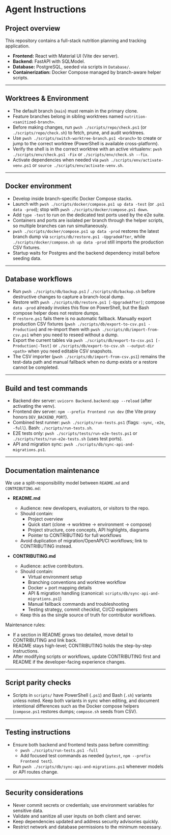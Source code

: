 # Agent Instructions

## Project overview
This repository contains a full-stack nutrition planning and tracking application.
- **Frontend:** React with Material UI (Vite dev server).
- **Backend:** FastAPI with SQLModel.
- **Database:** PostgreSQL, seeded via scripts in `Database/`.
- **Containerization:** Docker Compose managed by branch-aware helper scripts.

---

## Worktrees & Environment
- The default branch (`main`) must remain in the primary clone.
- Feature branches belong in sibling worktrees named `nutrition-<sanitized-branch>`.
- Before making changes, run `pwsh ./scripts/repo/check.ps1` (or `./scripts/repo/check.sh`) to fetch, prune, and audit worktrees.
- Use `pwsh ./scripts/switch-worktree-branch.ps1 <branch>` to create or jump to the correct worktree (PowerShell is available cross-platform).
- Verify the shell is in the correct worktree with an active virtualenv: `pwsh ./scripts/env/check.ps1 -Fix` or `./scripts/env/check.sh --fix`.
- Activate dependencies when needed via `pwsh ./scripts/env/activate-venv.ps1` or `source ./scripts/env/activate-venv.sh`.

---

## Docker environment
- Develop inside branch-specific Docker Compose stacks.
- Launch with `pwsh ./scripts/docker/compose.ps1 up data -test` (or `.ps1 data -prod`); stop with `pwsh ./scripts/docker/compose.ps1 down`.
- Add `type -test` to run on the dedicated test ports used by the e2e suite.
- Containers and ports are isolated per branch through the helper scripts, so multiple branches can run simultaneously.
- `pwsh ./scripts/docker/compose.ps1 up data -prod` restores the latest branch dump via `scripts/db/restore.ps1 -UpgradeAfter`, while `./scripts/docker/compose.sh up data -prod` still imports the production CSV fixtures.
- Startup waits for Postgres and the backend dependency install before seeding data.

---

## Database workflows
- Run `pwsh ./scripts/db/backup.ps1` / `./scripts/db/backup.sh` before destructive changes to capture a branch-local dump.
- Restore with `pwsh ./scripts/db/restore.ps1 [-UpgradeAfter]`; compose `data -prod` already invokes this flow on PowerShell, but the Bash compose helper does not restore dumps.
- If `restore.ps1` fails there is no automatic fallback. Manually export production CSV fixtures (`pwsh ./scripts/db/export-to-csv.ps1 -Production`) and re-import them with `pwsh ./scripts/db/import-from-csv.ps1` when you need to reseed without a dump.
- Export the current tables via `pwsh ./scripts/db/export-to-csv.ps1 [-Production|-Test]` or `./scripts/db/export-to-csv.sh --output-dir <path>` when you need editable CSV snapshots.
- The CSV importer (`pwsh ./scripts/db/import-from-csv.ps1`) remains the test-data path and manual fallback when no dump exists or a restore cannot be completed.

---

## Build and test commands
- Backend dev server: `uvicorn Backend.backend:app --reload` (after activating the venv).
- Frontend dev server: `npm --prefix Frontend run dev` (the Vite proxy honors `DEV_BACKEND_PORT`).
- Combined test runner: `pwsh ./scripts/run-tests.ps1` (flags: `-sync`, `-e2e`, `-full`). Bash: `./scripts/run-tests.sh`.
- E2E tests only: `pwsh ./scripts/tests/run-e2e-tests.ps1` or `./scripts/tests/run-e2e-tests.sh` (uses test ports).
- API and migration sync: `pwsh ./scripts/db/sync-api-and-migrations.ps1`.

---

## Documentation maintenance

We use a split-responsibility model between `README.md` and `CONTRIBUTING.md`:

- **README.md**
  - Audience: new developers, evaluators, or visitors to the repo.
  - Should contain:
    - Project overview
    - Quick start (clone → worktree → environment → compose)
    - Project structure, core concepts, API highlights, diagrams
    - Pointer to CONTRIBUTING for full workflows
  - Avoid duplication of migration/OpenAPI/CI workflows; link to CONTRIBUTING instead.

- **CONTRIBUTING.md**
  - Audience: active contributors.
  - Should contain:
    - Virtual environment setup
    - Branching conventions and worktree workflow
    - Docker + port mapping details
    - API & migration handling (canonical: `scripts/db/sync-api-and-migrations.ps1`)
    - Manual fallback commands and troubleshooting
    - Testing strategy, commit checklist, CI/CD explainers
  - Keep this as the single source of truth for contributor workflows.

Maintenance rules:
- If a section in README grows too detailed, move detail to CONTRIBUTING and link back.
- README stays high-level; CONTRIBUTING holds the step-by-step instructions.
- After modifying scripts or workflows, update CONTRIBUTING first and README if the developer-facing experience changes.

---

## Script parity checks
- Scripts in `scripts/` have PowerShell (`.ps1`) and Bash (`.sh`) variants unless noted. Keep both variants in sync when editing, and document intentional differences such as the Docker compose helpers (`compose.ps1` restores dumps; `compose.sh` seeds from CSV).

---

## Testing instructions
- Ensure both backend and frontend tests pass before committing:
  - `pwsh ./scripts/run-tests.ps1 -full`
  - Add focused test commands as needed (`pytest`, `npm --prefix Frontend test`).
- Run `pwsh ./scripts/db/sync-api-and-migrations.ps1` whenever models or API routes change.

---

## Security considerations
- Never commit secrets or credentials; use environment variables for sensitive data.
- Validate and sanitize all user inputs on both client and server.
- Keep dependencies updated and address security advisories quickly.
- Restrict network and database permissions to the minimum necessary.
